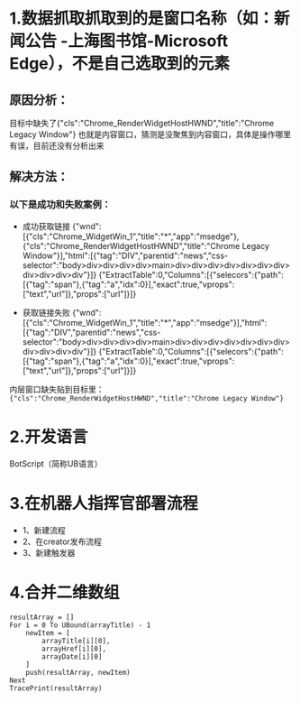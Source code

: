 # 1.数据抓取抓取到的是窗口名称（如：新闻公告 -上海图书馆-Microsoft Edge），不是自己选取到的元素

## 原因分析：
目标中缺失了{"cls":"Chrome_RenderWidgetHostHWND","title":"Chrome Legacy Window"}
也就是内容窗口，猜测是没聚焦到内容窗口，具体是操作哪里有误，目前还没有分析出来

## 解决方法：
### 以下是成功和失败案例：
- 成功获取链接
{"wnd":[{"cls":"Chrome_WidgetWin_1","title":"*","app":"msedge"},{"cls":"Chrome_RenderWidgetHostHWND","title":"Chrome Legacy Window"}],"html":[{"tag":"DIV","parentid":"news","css-selector":"body>div>div>div>div>main>div>div>div>div>div>div>div>div>div>div>div"}]}
{"ExtractTable":0,"Columns":[{"selecors":{"path":[{"tag":"span"},{"tag":"a","idx":0}],"exact":true,"vprops":["text","url"]},"props":["url"]}]}

- 获取链接失败
{"wnd":[{"cls":"Chrome_WidgetWin_1","title":"*","app":"msedge"}],"html":[{"tag":"DIV","parentid":"news","css-selector":"body>div>div>div>div>main>div>div>div>div>div>div>div>div>div>div>div"}]}
{"ExtractTable":0,"Columns":[{"selecors":{"path":[{"tag":"span"},{"tag":"a","idx":0}],"exact":true,"vprops":["text","url"]},"props":["url"]}]}

内层窗口缺失贴到目标里：
`{"cls":"Chrome_RenderWidgetHostHWND","title":"Chrome Legacy Window"}`



# 2.开发语言
BotScript（简称UB语言）




# 3.在机器人指挥官部署流程
- 1、新建流程
- 2、在creator发布流程
- 3、新建触发器




# 4.合并二维数组
```vbscript
resultArray = []
For i = 0 To UBound(arrayTitle) - 1
    newItem = [
        arrayTitle[i][0],  
        arrayHref[i][0],   
        arrayDate[i][0]   
    ]
    push(resultArray, newItem)
Next
TracePrint(resultArray)
```


